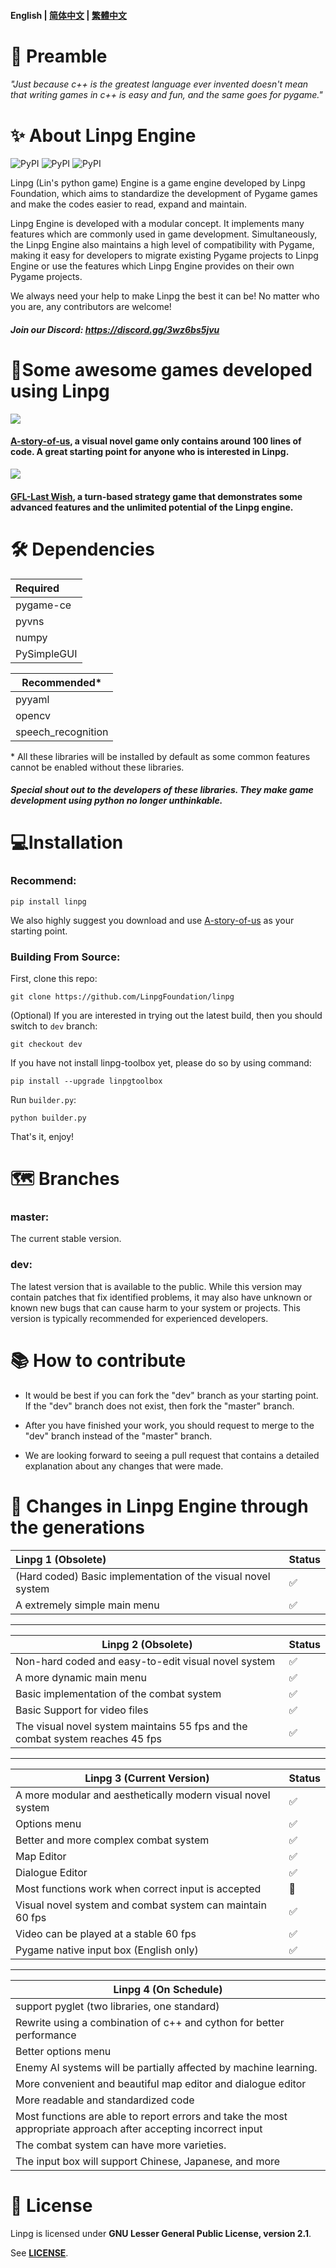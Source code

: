 #### English | [简体中文](https://github.com/LinpgFoundation/linpg/blob/master/README_SimplifiedChinese.md) | [繁體中文](https://github.com/LinpgFoundation/linpg/blob/master/README_TraditionalChinese.md)

# :speech_balloon: Preamble

###### *"Just because c++ is the greatest language ever invented doesn't mean that writing games in c++ is easy and fun, and the same goes for pygame."*



# :sparkles: About Linpg Engine

![PyPI](https://img.shields.io/pypi/pyversions/linpg?style=for-the-badge&logo=pypi) ![PyPI](https://img.shields.io/pypi/v/linpg?style=for-the-badge&logo=pypi) ![PyPI](https://img.shields.io/pypi/dm/linpg?style=for-the-badge&logo=pypi)

Linpg (Lin's python game) Engine is a game engine developed by Linpg Foundation, which aims to standardize the development of Pygame games and make the codes easier to read, expand and maintain.

Linpg Engine is developed with a modular concept. It implements many features which are commonly used in game development. Simultaneously, the Linpg Engine also maintains a high level of compatibility with Pygame, making it easy for developers to migrate existing Pygame projects to Linpg Engine or use the features which Linpg Engine provides on their own Pygame projects.

We always need your help to make Linpg the best it can be! No matter who you are, any contributors are welcome!

##### Join our Discord: https://discord.gg/3wz6bs5jvu



# :crystal_ball:Some awesome games developed using Linpg

![](https://github.com/LinpgFoundation/A-story-of-us/raw/master/Assets/image/screenshot/dialog.png)

#### [A-story-of-us](https://github.com/LinpgFoundation/A-story-of-us), a visual novel game only contains around 100 lines of code. A great starting point for anyone who is interested in Linpg.

![](https://github.com/TigeiaWorkshop/GFL-LastWish/raw/master/Assets/image/screenshot/battle.png)

#### [GFL-Last Wish](https://github.com/TigeiaWorkshop/GFL-LastWish ), a turn-based strategy game that demonstrates some advanced features and the unlimited potential of the Linpg engine.



# :hammer_and_wrench: Dependencies

| Required |
| :---------- |
| pygame-ce   |
| pyvns       |
| numpy       |
| PySimpleGUI |

| Recommended*       |
| ------------------ |
| pyyaml             |
| opencv             |
| speech_recognition |

\* All these libraries will be installed by default as some common features cannot be enabled without these libraries.

##### Special shout out to the developers of these libraries. They make game development using python no longer unthinkable.



# :computer:Installation

### Recommend:

```
pip install linpg
```

We also highly suggest you download and use [A-story-of-us](https://github.com/LinpgFoundation/A-story-of-us) as your starting point.

### Building From Source:

First, clone this repo:

```
git clone https://github.com/LinpgFoundation/linpg
```

(Optional) If you are interested in trying out the latest build, then you should switch to `dev` branch:

```
git checkout dev
```

If you have not install linpg-toolbox yet, please do so by using command:

```
pip install --upgrade linpgtoolbox
```

Run `builder.py`:

```
python builder.py
```

That's it, enjoy!


# :world_map: Branches

### master:

The current stable version. 

### dev:

The latest version that is available to the public. While this version may contain patches that fix identified problems, it may also have unknown or known new bugs that can cause harm to your system or projects. This version is typically recommended for experienced developers.



# :books: How to contribute

- It would be best if you can fork the "dev" branch as your starting point. If the "dev" branch does not exist, then fork the "master" branch.

- After you have finished your work, you should request to merge to the "dev" branch instead of the "master" branch.

- We are looking forward to seeing a pull request that contains a detailed explanation about any changes that were made.




# :construction: Changes in Linpg Engine through the generations

| Linpg 1 (Obsolete)                                           | Status             |
| :----------------------------------------------------------- | ------------------ |
| (Hard coded) Basic implementation of the visual novel system | :white_check_mark: |
| A extremely simple main menu                                 | :white_check_mark: |

------

| Linpg 2 (Obsolete) |Status|
| ------------------------------------------------------------ | ------------------ |
| Non-hard coded and easy-to-edit visual novel system          | :white_check_mark: |
| A more dynamic main menu                                     | :white_check_mark: |
| Basic implementation of the combat system                    | :white_check_mark: |
| Basic Support for video files                                | :white_check_mark: |
| The visual novel system maintains 55 fps and the combat system reaches 45 fps | :white_check_mark: |

------

| Linpg 3 (Current Version) |Status|
| ----------------------------------------------------------- | ------------------ |
| A more modular and aesthetically modern visual novel system | :white_check_mark: |
| Options menu                                                | :white_check_mark: |
| Better and more complex combat system                       | :white_check_mark: |
| Map Editor                                                  | :white_check_mark: |
| Dialogue Editor                                             | :white_check_mark: |
| Most functions work when correct input is accepted          | :hammer:         |
| Visual novel system and combat system can maintain 60 fps   | :white_check_mark: |
| Video can be played at a stable 60 fps                      | :white_check_mark: |
| Pygame native input box (English only)                      | :white_check_mark: |

------

| Linpg 4 (On Schedule) |
| ------------------------------------------------------------ |
| support pyglet (two libraries, one standard)                |
| Rewrite using a combination of c++ and cython for better performance |
| Better options menu                                          |
| Enemy AI systems will be partially affected by machine learning. |
| More convenient and beautiful map editor and dialogue editor |
| More readable and standardized code                          |
| Most functions are able to report errors and take the most appropriate approach after accepting incorrect input |
| The combat system can have more varieties.                   |
| The input box will support Chinese, Japanese, and more       |




# :memo: License

Linpg is licensed under **GNU Lesser General Public License, version 2.1**.

See **[LICENSE](https://github.com/LinpgFoundation/linpg/blob/master/LICENSE)**.
